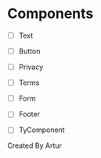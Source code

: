# Components

- [ ] Text
- [ ] Button
- [ ] Privacy
- [ ] Terms
- [ ] Form
- [ ] Footer
- [ ] TyComponent


Created By Artur